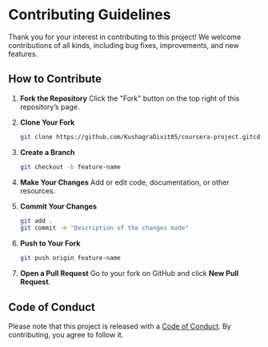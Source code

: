 # Contributing Guidelines

Thank you for your interest in contributing to this project!
We welcome contributions of all kinds, including bug fixes, improvements, and new features.

## How to Contribute

1. **Fork the Repository**
   Click the "Fork" button on the top right of this repository’s page.

2. **Clone Your Fork**

   ```bash
   git clone https://github.com/KushagraDixit05/coursera-project.gitcd simple-interest-calculator
   ```

3. **Create a Branch**

   ```bash
   git checkout -b feature-name
   ```

4. **Make Your Changes**
   Add or edit code, documentation, or other resources.

5. **Commit Your Changes**

   ```bash
   git add .
   git commit -m "Description of the changes made"
   ```

6. **Push to Your Fork**

   ```bash
   git push origin feature-name
   ```

7. **Open a Pull Request**
   Go to your fork on GitHub and click **New Pull Request**.

## Code of Conduct

Please note that this project is released with a [Code of Conduct](CODE_OF_CONDUCT.md).
By contributing, you agree to follow it.
